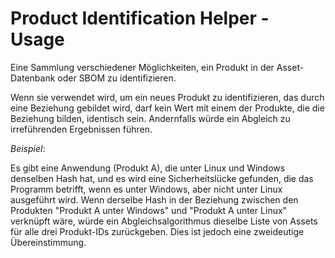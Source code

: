 # Product Identification Helper - Usage

Eine Sammlung verschiedener Möglichkeiten, ein Produkt in der Asset-Datenbank oder SBOM zu identifizieren.

Wenn sie verwendet wird, um ein neues Produkt zu identifizieren, das durch eine Beziehung gebildet wird, darf kein Wert mit einem der Produkte, die die Beziehung bilden, identisch sein.
Andernfalls würde ein Abgleich zu irreführenden Ergebnissen führen.

*Beispiel*:

Es gibt eine Anwendung (Produkt A), die unter Linux und Windows denselben Hash hat, und es wird eine Sicherheitslücke gefunden, die das Programm betrifft, wenn es unter Windows, aber nicht unter Linux ausgeführt wird.
Wenn derselbe Hash in der Beziehung zwischen den Produkten "Produkt A unter Windows" und "Produkt A unter Linux" verknüpft wäre, würde ein Abgleichsalgorithmus dieselbe Liste von Assets für alle drei Produkt-IDs zurückgeben.
Dies ist jedoch eine zweideutige Übereinstimmung.
